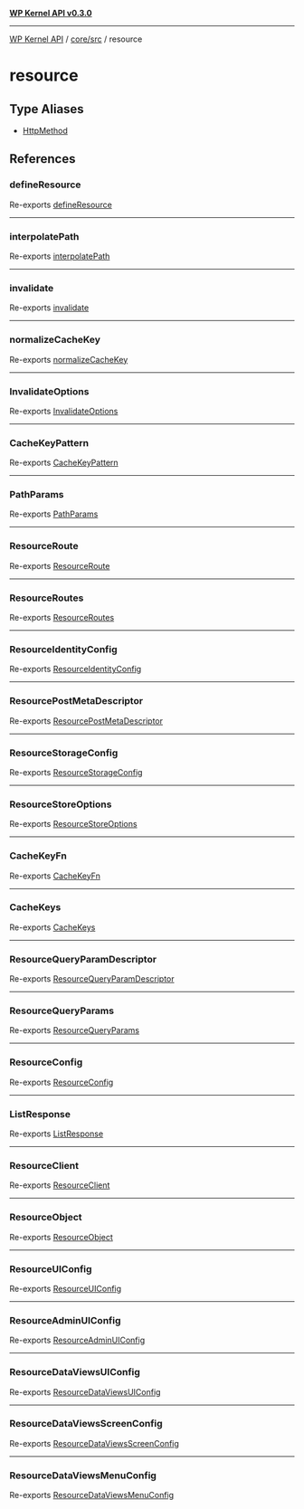 [**WP Kernel API v0.3.0**](../../../../README.md)

---

[WP Kernel API](../../../../README.md) / [core/src](../../README.md) / resource

# resource

## Type Aliases

- [HttpMethod](type-aliases/HttpMethod.md)

## References

### defineResource

Re-exports [defineResource](../../functions/defineResource.md)

---

### interpolatePath

Re-exports [interpolatePath](../../functions/interpolatePath.md)

---

### invalidate

Re-exports [invalidate](../../functions/invalidate.md)

---

### normalizeCacheKey

Re-exports [normalizeCacheKey](../../functions/normalizeCacheKey.md)

---

### InvalidateOptions

Re-exports [InvalidateOptions](../../type-aliases/InvalidateOptions.md)

---

### CacheKeyPattern

Re-exports [CacheKeyPattern](../../type-aliases/CacheKeyPattern.md)

---

### PathParams

Re-exports [PathParams](../../type-aliases/PathParams.md)

---

### ResourceRoute

Re-exports [ResourceRoute](../../type-aliases/ResourceRoute.md)

---

### ResourceRoutes

Re-exports [ResourceRoutes](../../type-aliases/ResourceRoutes.md)

---

### ResourceIdentityConfig

Re-exports [ResourceIdentityConfig](../../type-aliases/ResourceIdentityConfig.md)

---

### ResourcePostMetaDescriptor

Re-exports [ResourcePostMetaDescriptor](../../type-aliases/ResourcePostMetaDescriptor.md)

---

### ResourceStorageConfig

Re-exports [ResourceStorageConfig](../../type-aliases/ResourceStorageConfig.md)

---

### ResourceStoreOptions

Re-exports [ResourceStoreOptions](../../type-aliases/ResourceStoreOptions.md)

---

### CacheKeyFn

Re-exports [CacheKeyFn](../../type-aliases/CacheKeyFn.md)

---

### CacheKeys

Re-exports [CacheKeys](../../type-aliases/CacheKeys.md)

---

### ResourceQueryParamDescriptor

Re-exports [ResourceQueryParamDescriptor](../../type-aliases/ResourceQueryParamDescriptor.md)

---

### ResourceQueryParams

Re-exports [ResourceQueryParams](../../type-aliases/ResourceQueryParams.md)

---

### ResourceConfig

Re-exports [ResourceConfig](../../type-aliases/ResourceConfig.md)

---

### ListResponse

Re-exports [ListResponse](../../type-aliases/ListResponse.md)

---

### ResourceClient

Re-exports [ResourceClient](../../type-aliases/ResourceClient.md)

---

### ResourceObject

Re-exports [ResourceObject](../../type-aliases/ResourceObject.md)

---

### ResourceUIConfig

Re-exports [ResourceUIConfig](../../interfaces/ResourceUIConfig.md)

---

### ResourceAdminUIConfig

Re-exports [ResourceAdminUIConfig](../../interfaces/ResourceAdminUIConfig.md)

---

### ResourceDataViewsUIConfig

Re-exports [ResourceDataViewsUIConfig](../../interfaces/ResourceDataViewsUIConfig.md)

---

### ResourceDataViewsScreenConfig

Re-exports [ResourceDataViewsScreenConfig](../../interfaces/ResourceDataViewsScreenConfig.md)

---

### ResourceDataViewsMenuConfig

Re-exports [ResourceDataViewsMenuConfig](../../interfaces/ResourceDataViewsMenuConfig.md)
